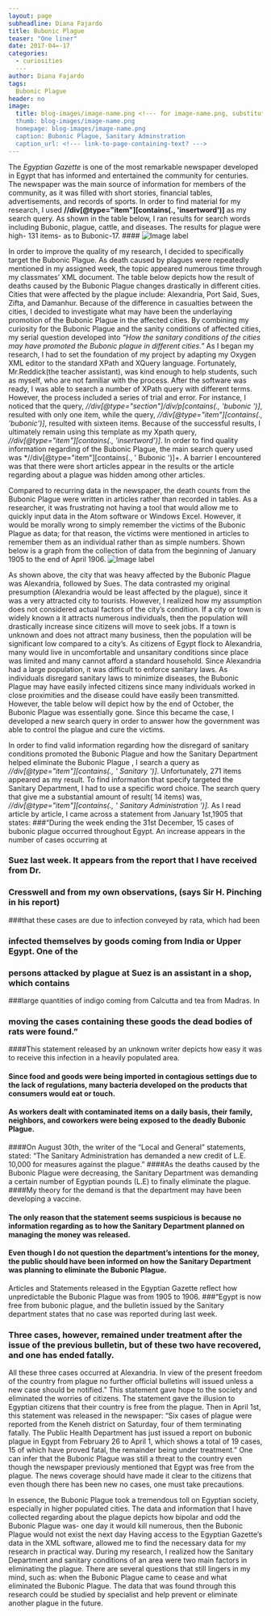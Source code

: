 ```yaml
---
layout: page
subheadline: Diana Fajardo
title: Bubonic Plague
teaser: "One liner"
date: 2017-04=-17
categories:
  - curiosities
  ---
author: Diana Fajardo
tags:
  Bubonic Plague
header: no
image:
  title: blog-images/image-name.png <!--- for image-name.png, substitute name you've given your image file --->
  thumb: blog-images/image-name.png
  homepage: blog-images/image-name.png
  caption: Bubonic Plague, Sanitary Adminstration
  caption_url: <!--- link-to-page-containing-text? --->
---
```


 The _Egyptian Gazette_ is one of the most remarkable newspaper developed in Egypt that has informed and entertained the community for centuries.
The newspaper was the main source of information for members of the community, as it was filled with short stories, financial tables, advertisements, and records of sports.
In order to find material for my research, I used **//div[@type="item"][contains(., 'insertword')]** as my search query.
As shown in the table below, I ran results for search words including Bubonic, plague, cattle, and diseases.
The results for plague were high- 131 items- as to Bubonic-17. ####
   ![Image label](1.png)

 In order to improve the quality of my research, I decided to specifically target the Bubonic Plague.
As death caused by plagues were repeatedly mentioned in my assigned week, the topic appeared numerous time through my classmates’ XML document.
 The table below depicts how the result of deaths caused by the Bubonic Plague changes drastically in different cities. Cities that were affected by the plague include: Alexandria, Port Said, Sues, Zifta, and Damanhur.
Because of the difference in casualties between the cities, I decided to investigate what may have been the underlaying promotion of the Bubonic Plague in the affected cities.
 By combining my curiosity for the Bubonic Plague and the sanity conditions of affected cities, my serial question developed into *“How the sanitary conditions of the cities may have promoted the Bubonic plague in different cities.”*
As I began my research, I had to set the foundation of my project by adapting my Oxygen XML editor to the standard XPath and XQuery language.
 Fortunately, Mr.Reddick(the teacher assistant), was kind enough to help students, such as myself, who are not familiar with the process.
After the software was ready, I was able to search a number of XPath query with different terms. However, the process included a series of trial and error.
 For instance, I noticed that the query, *//div[@type="section"]/div/p[contains(., 'bubonic ')]*, resulted with only one item, while the query, *//div[@type="item"][contains(., 'bubonic')]*, resulted with sixteen items.
  Because of the successful results, I ultimately remain using this template as my Xpath query,  *//div[@type="item"][contains(., 'insertword')]*.  In order to find quality information regarding of the Bubonic Plague, the main search query used was *//div[@type="item"][contains(., ' Bubonic ')]+.
A barrier I encountered was that there were short articles appear in the results or the article regarding about a plague was hidden among other articles.

Compared to recurring data in the newspaper, the death counts from the Bubonic Plague were written in articles rather than recorded in tables.
 As a researcher, it was frustrating not having a tool that would allow me to quickly input data in the Atom software or Windows Excel.
  However, it would be morally wrong to simply remember the victims of the Bubonic Plague as data; for that reason, the victims were mentioned in articles to remember them as an individual rather than as simple numbers.
   Shown below is a graph from the collection of data from the beginning of January 1905 to the end of April 1906.
  ![Image label](2.png)

 As shown above, the city that was heavy affected by the Bubonic Plague was Alexandria, followed by Sues.
 The data contrasted my original presumption (Alexandria would be least affected by the plague), since it was a very attracted city to tourists.
However, I realized how my assumption does not considered actual factors of the city’s condition. If a city or town is widely known a
it attracts numerous individuals, then the population will drastically increase since citizens will move to seek jobs.
If a town is unknown and does not attract many business, then the population will be significant low compared to a city’s. As citizens of Egypt flock to  Alexandria, many would live in uncomfortable and unsanitary conditions since place was limited and many cannot afford a standard household.
Since Alexandria had a large population, it was difficult to enforce sanitary laws.
As individuals disregard sanitary laws to minimize diseases, the Bubonic Plague may have easily infected citizens since many individuals worked in close proximities and the disease could have easily been transmitted.
However, the table below will depict how by the end of October, the Bubonic Plague was essentially gone. Since this became the case, I developed a new search query in order to answer how the government was able to control the plague and cure the victims.

In order to find valid information regarding how the disregard of sanitary conditions promoted the Bubonic Plague and how the Sanitary Department helped eliminate the Bubonic Plague , I search a query as *//div[@type="item"][contains(., ' Sanitary ')]*.
 Unfortunately, 271 items appeared as my result. To find information that specify targeted the Sanitary Department, I had to use a specific word choice.
 The search query that give me a substantial amount of result( 14 items) was, *//div[@type="item"][contains(., ' Sanitary Administration ')].*
As I read article by article, I came across a statement from January 1st,1905 that states:
###“During the week ending the 31st December, 15 cases of bubonic plague occurred
  throughout Egypt. An increase appears in the number of cases occurring at
  ###  Suez last week. It appears from the report that I have received from Dr.
  ###  Cresswell and from my own observations, (says Sir H. Pinching in his report)
  ###that these cases are due to infection conveyed by rata, which had been
  ###  infected themselves by goods coming from India or Upper Egypt. One of the
  ###  persons attacked by plague at Suez is an assistant in a shop, which contains
  ###large quantities of indigo coming from Calcutta and tea from Madras. In
  ### moving the cases containing these goods the dead bodies of rats were found.”
  ####This statement released by an unknown writer depicts how easy it was to receive this infection in a heavily populated area.
  #### Since food and goods were being imported in contagious settings due to the lack of regulations, many bacteria developed on the products that consumers would eat or touch.
  ####  As workers dealt with contaminated items on a daily basis, their family, neighbors, and coworkers were being exposed to the deadly Bubonic Plague.
  ####On August 30th, the writer of the “Local and General” statements, stated: “The Sanitary Administration has demanded a new credit of  L.E. 10,000 for measures against the plague.”
  ####As the deaths caused by the Bubonic Plague were decreasing, the Sanitary Department was demanding a certain number of Egyptian pounds (L.E) to finally eliminate the plague.
  ####My theory for the demand is that the department may have been developing a vaccine.
  #### The only reason that the statement seems suspicious is because no information regarding as to how the Sanitary Department planned on managing the money was released.
  ####  Even though I do not question the department’s intentions for the money, the public should have been informed on how the Sanitary Department was planning to eliminate the Bubonic Plague.
 Articles and Statements released in the Egyptian Gazette reflect how unpredictable the Bubonic Plague was from 1905 to 1906.
 ###“Egypt is now free from bubonic plague, and the bulletin issued by the Sanitary department states that no case was reported during last week.
###  Three cases, however, remained under treatment after the issue of the previous bulletin, but of these two have recovered, and one has ended fatally.
All these three cases occurred at Alexandria. In view of the present freedom of the country from plague no further official bulletins will issued unless a new case should be notified.”
  This statement gave hope to the society and eliminated the worries of citizens. The statement gave the illusion to Egyptian citizens that their country is free from the plague.
Then in April 1st, this statement was released in the newspaper: “Six cases of plague were reported from the Keneh district on Saturday, four of them terminating fatally.
 The Public Health Department has just issued a report on bubonic plague in Egypt from February 26 to April 1, which shows a total of 19 cases, 15 of which have proved fatal, the remainder being under treatment.”
   One can infer that the Bubonic Plague was still a threat to the country even though the newspaper previously mentioned that Egypt was free from the plague.
 The news coverage should have made it clear to the citizens that even though there has been new no cases, one must take precautions.

In essence, the Bubonic Plague took a tremendous toll on Egyptian society, especially in higher populated cities.
 The data and information that I have collected regarding about the plague depicts how bipolar and odd the Bubonic Plague was- one day it would kill numerous, then the Bubonic Plague would not exist the next day
 Having access to the Egyptian Gazette’s data in the XML software, allowed me to find the necessary data for my research in practical way.
 During my research, I realized how the Sanitary Department and sanitary conditions of an area were two main factors in eliminating the plague.
 There are several questions that still lingers in my mind, such as: when the Bubonic Plague came to cease and what eliminated the Bubonic Plague.
    The data that was found through this research could be studied by specialist and help prevent or eliminate another plague in the future.
